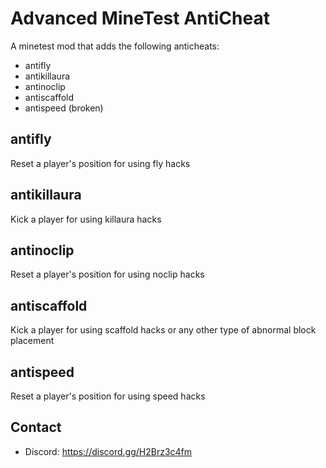 # Advanced MineTest AntiCheat
A minetest mod that adds the following anticheats:
* antifly
* antikillaura
* antinoclip
* antiscaffold
* antispeed (broken)

## antifly
Reset a player's position for using fly hacks

## antikillaura
Kick a player for using killaura hacks

## antinoclip
Reset a player's position for using noclip hacks

## antiscaffold
Kick a player for using scaffold hacks or any other type of abnormal block placement

## antispeed
Reset a player's position for using speed hacks

## Contact
* Discord: https://discord.gg/H2Brz3c4fm
